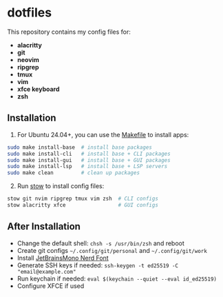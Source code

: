 # dotfiles

This repository contains my config files for:
- **alacritty**
- **git**
- **neovim**
- **ripgrep**
- **tmux**
- **vim**
- **xfce keyboard**
- **zsh**

## Installation
1. For Ubuntu 24.04+, you can use the [Makefile](./Makefile) to install apps:
```bash
sudo make install-base  # install base packages
sudo make install-cli   # install base + CLI packages
sudo make install-gui   # install base + GUI packages
sudo make install-lsp   # install base + LSP servers
sudo make clean         # clean up packages
```
2. Run [stow](https://www.gnu.org/software/stow/) to install config files:
```bash
stow git nvim ripgrep tmux vim zsh  # CLI configs
stow alacritty xfce                 # GUI configs
```

## After Installation
- Change the default shell: `chsh -s /usr/bin/zsh` and reboot
- Create git configs `~/.config/git/personal` and `~/.config/git/work`
- Install [JetBrainsMono Nerd Font](https://www.nerdfonts.com/font-downloads)
- Generate SSH keys if needed: `ssh-keygen -t ed25519 -C "email@example.com"`
- Run keychain if needed: `eval $(keychain --quiet --eval id_ed25519)`
- Configure XFCE if used
